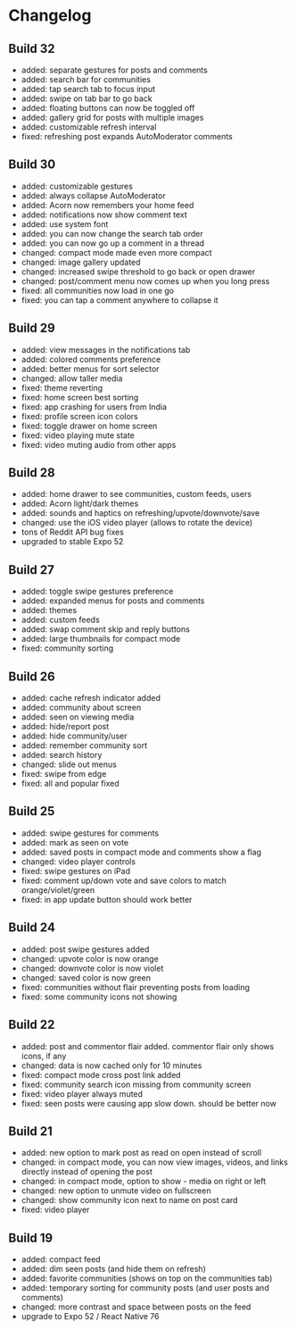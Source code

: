 # Changelog

## Build 32

- added: separate gestures for posts and comments
- added: search bar for communities
- added: tap search tab to focus input
- added: swipe on tab bar to go back
- added: floating buttons can now be toggled off
- added: gallery grid for posts with multiple images
- added: customizable refresh interval
- fixed: refreshing post expands AutoModerator comments

## Build 30

- added: customizable gestures
- added: always collapse AutoModerator
- added: Acorn now remembers your home feed
- added: notifications now show comment text
- added: use system font
- added: you can now change the search tab order
- added: you can now go up a comment in a thread
- changed: compact mode made even more compact
- changed: image gallery updated
- changed: increased swipe threshold to go back or open drawer
- changed: post/comment menu now comes up when you long press
- fixed: all communities now load in one go
- fixed: you can tap a comment anywhere to collapse it

## Build 29

- added: view messages in the notifications tab
- added: colored comments preference
- added: better menus for sort selector
- changed: allow taller media
- fixed: theme reverting
- fixed: home screen best sorting
- fixed: app crashing for users from India
- fixed: profile screen icon colors
- fixed: toggle drawer on home screen
- fixed: video playing mute state
- fixed: video muting audio from other apps

## Build 28

- added: home drawer to see communities, custom feeds, users
- added: Acorn light/dark themes
- added: sounds and haptics on refreshing/upvote/downvote/save
- changed: use the iOS video player (allows to rotate the device)
- tons of Reddit API bug fixes
- upgraded to stable Expo 52

## Build 27

- added: toggle swipe gestures preference
- added: expanded menus for posts and comments
- added: themes
- added: custom feeds
- added: swap comment skip and reply buttons
- added: large thumbnails for compact mode
- fixed: community sorting

## Build 26

- added: cache refresh indicator added
- added: community about screen
- added: seen on viewing media
- added: hide/report post
- added: hide community/user
- added: remember community sort
- added: search history
- changed: slide out menus
- fixed: swipe from edge
- fixed: all and popular fixed

## Build 25

- added: swipe gestures for comments
- added: mark as seen on vote
- added: saved posts in compact mode and comments show a flag
- changed: video player controls
- fixed: swipe gestures on iPad
- fixed: comment up/down vote and save colors to match orange/violet/green
- fixed: in app update button should work better

## Build 24

- added: post swipe gestures added
- changed: upvote color is now orange
- changed: downvote color is now violet
- changed: saved color is now green
- fixed: communities without flair preventing posts from loading
- fixed: some community icons not showing

## Build 22

- added: post and commentor flair added. commentor flair only shows icons, if any
- changed: data is now cached only for 10 minutes
- fixed: compact mode cross post link added
- fixed: community search icon missing from community screen
- fixed: video player always muted
- fixed: seen posts were causing app slow down. should be better now

## Build 21

- added: new option to mark post as read on open instead of scroll
- changed: in compact mode, you can now view images, videos, and links directly instead of opening the post
- changed: in compact mode, option to show - media on right or left
- changed: new option to unmute video on fullscreen
- changed: show community icon next to name on post card
- fixed: video player

## Build 19

- added: compact feed
- added: dim seen posts (and hide them on refresh)
- added: favorite communities (shows on top on the communities tab)
- added: temporary sorting for community posts (and user posts and comments)
- changed: more contrast and space between posts on the feed
- upgrade to Expo 52 / React Native 76
